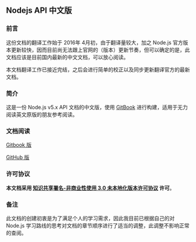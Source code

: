 ## Nodejs API 中文版

### 前言

这份文档的翻译工作始于 2016年 4月初，由于翻译量较大，加之 Node.js 官方版本更新较快，因而目前尚无法跟上官网的（版本）更新节奏，但可以确定的是，此文档应该是目前国内最新的中文文档，可以放心阅读。

本文档翻译工作已接近完结，之后会进行简单的校正以及同步更新翻译官方的最新文档。

### 简介

这是一份 Node.js v5.x API 文档的中文版，使用 [GitBook](https://github.com/GitbookIO/gitbook) 进行构建，适用于无力阅读英文原版的朋友参考阅读。

### 文档阅读

[Gitbook 版](https://xiangfa.org/book/nodejs/)

[GitHub 版](./SUMMARY.md)

### 许可协议

**本文档采用 [知识共享署名-非商业性使用 3.0 未本地化版本许可协议](http://creativecommons.org/licenses/by-nc/3.0/deed.zh) 许可**。

### 备注

此文档的创建初衷是为了满足个人的学习需求，因此我目前已根据自己的对 Node.js 学习路线的思考对文档的章节顺序进行了适当的调整，此调整不影响正常的查阅。